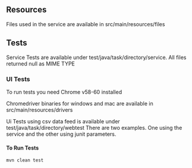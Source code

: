 
## Resources
Files used in the service are available in src/main/resources/files

## Tests
Service Tests are available under test/java/task/directory/service. All files returned null as MIME TYPE

### UI Tests
To run tests you need Chrome v58-60 installed

Chromedriver binaries for windows and mac are available in src/main/resources/drivers

Ui Tests using csv data feed is available under test/java/task/directory/webtest
There are two examples. One using the service and the other using junit parameters.

#### To Run Tests

```mvn clean test```